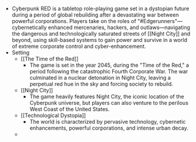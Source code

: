 - Cyberpunk RED is a tabletop role-playing game set in a dystopian future during a period of global rebuilding after a devastating war between powerful corporations. Players take on the roles of "#Edgerunners"—cybernetically enhanced mercenaries, hackers, and outlaws—navigating the dangerous and technologically saturated streets of [[Night City]] and beyond, using skill-based systems to gain power and survive in a world of extreme corporate control and cyber-enhancement.
- Setting
	- [[The Time of the Red]]
		- The game is set in the year 2045, during the "Time of the Red," a period following the catastrophic Fourth Corporate War. The war culminated in a nuclear detonation in Night City, leaving a perpetual red hue in the sky and forcing society to rebuild.
	- [[Night City]]
		- The game heavily features Night City, the iconic location of the Cyberpunk universe, but players can also venture to the perilous West Coast of the United States.
	- [[Technological Dystopia]]
		- The world is characterized by pervasive technology, cybernetic enhancements, powerful corporations, and intense urban decay.
	-